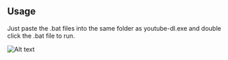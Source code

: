 ## Usage
Just paste the .bat files into the same folder as youtube-dl.exe and double click the .bat file to run.

![Alt text](archive-guide/assets/dir1.PNG)
